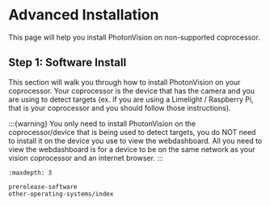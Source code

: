 # Advanced Installation

This page will help you install PhotonVision on non-supported coprocessor.

## Step 1: Software Install

This section will walk you through how to install PhotonVision on your coprocessor. Your coprocessor is the device that has the camera and you are using to detect targets (ex. if you are using a Limelight / Raspberry Pi, that is your coprocessor and you should follow those instructions).

:::{warning}
You only need to install PhotonVision on the coprocessor/device that is being used to detect targets, you do NOT need to install it on the device you use to view the webdashboard. All you need to view the webdashboard is for a device to be on the same network as your vision coprocessor and an internet browser.
:::

```{toctree}
:maxdepth: 3

prerelease-software
other-operating-systems/index
```
